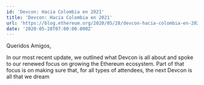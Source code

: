 ```yaml
---
id: 'Devcon: Hacia Colombia en 2021'
title: 'Devcon: Hacia Colombia en 2021'
url: 'https://blog.ethereum.org/2020/05/28/devcon-hacia-colombia-en-2021/'
date: '2020-05-28T07:00:00.000Z'
---
```

Queridos Amigos,

In our most recent update, we outlined what Devcon is all about and spoke to our renewed focus on growing the Ethereum ecosystem. Part of that focus is on making sure that, for all types of attendees, the next Devcon is all that we dream